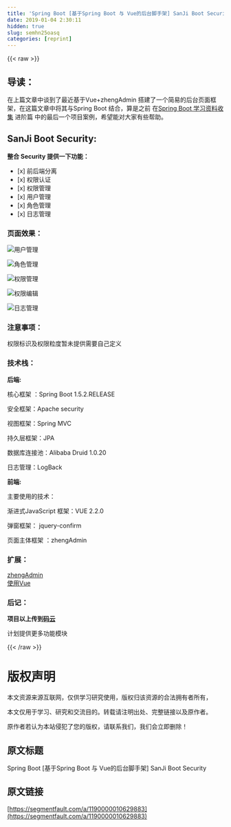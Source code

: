 ```yaml
---
title: 'Spring Boot [基于Spring Boot 与 Vue的后台脚手架] SanJi Boot Security' 
date: 2019-01-04 2:30:11
hidden: true
slug: semhn25oasq
categories: [reprint]
---
```


{{< raw >}}

                    
<h2 id="articleHeader0">导读：</h2>
<p>在上篇文章中谈到了最近基于Vue+zhengAdmin 搭建了一个简易的后台页面框架，在这篇文章中将其与Spring Boot 结合，算是之前 在<a href="https://segmentfault.com/a/1190000008539153">Spring Boot 学习资料收集</a> 进阶篇 中的最后一个项目案例，希望能对大家有些帮助。</p>
<h2 id="articleHeader1">SanJi Boot Security:</h2>
<p><strong>整合 Security 提供一下功能：</strong></p>
<ul>
<li>[x] 前后端分离</li>
<li>[x] 权限认证</li>
<li>[x] 权限管理</li>
<li>[x] 用户管理</li>
<li>[x] 角色管理</li>
<li>[x] 日志管理</li>
</ul>
<h3 id="articleHeader2">页面效果：</h3>
<p><span class="img-wrap"><img data-src="/img/bVSLsN?w=1920&amp;h=1080" src="https://static.alili.tech/img/bVSLsN?w=1920&amp;h=1080" alt="用户管理" title="用户管理" style="cursor: pointer; display: inline;"></span></p>
<p><span class="img-wrap"><img data-src="/img/bVSLsR?w=1920&amp;h=1080" src="https://static.alili.tech/img/bVSLsR?w=1920&amp;h=1080" alt="角色管理" title="角色管理" style="cursor: pointer; display: inline;"></span></p>
<p><span class="img-wrap"><img data-src="/img/bVSLsV?w=1920&amp;h=1080" src="https://static.alili.tech/img/bVSLsV?w=1920&amp;h=1080" alt="权限管理" title="权限管理" style="cursor: pointer; display: inline;"></span></p>
<p><span class="img-wrap"><img data-src="/img/bVSLsX?w=1920&amp;h=1080" src="https://static.alili.tech/img/bVSLsX?w=1920&amp;h=1080" alt="权限编辑" title="权限编辑" style="cursor: pointer; display: inline;"></span></p>
<p><span class="img-wrap"><img data-src="/img/bVSLs1?w=1920&amp;h=1080" src="https://static.alili.tech/img/bVSLs1?w=1920&amp;h=1080" alt="日志管理" title="日志管理" style="cursor: pointer; display: inline;"></span></p>
<h3 id="articleHeader3">注意事项：</h3>
<p>权限标识及权限粒度暂未提供需要自己定义</p>
<h3 id="articleHeader4">技术栈：</h3>
<p><strong>后端:</strong></p>
<p>核心框架 ：Spring Boot 1.5.2.RELEASE</p>
<p>安全框架：Apache security</p>
<p>视图框架：Spring MVC</p>
<p>持久层框架：JPA</p>
<p>数据库连接池：Alibaba Druid 1.0.20</p>
<p>日志管理：LogBack</p>
<p><strong>前端:</strong></p>
<p>主要使用的技术：</p>
<p>渐进式JavaScript 框架：VUE 2.2.0</p>
<p>弹窗框架： jquery-confirm</p>
<p>页面主体框架 ：zhengAdmin</p>
<h3 id="articleHeader5">扩展：</h3>
<p><a href="https://github.com/shuzheng/zhengAdmin/blob/master/README.md" rel="nofollow noreferrer" target="_blank">zhengAdmin</a><br><a href="https://cn.vuejs.org/v2/guide/" rel="nofollow noreferrer" target="_blank">使用Vue</a></p>
<h3 id="articleHeader6">后记：</h3>
<p><strong>项目以上传到<a href="http://git.oschina.net/sunxyz/sanji-boot/tree/master/sanji-boot-security" rel="nofollow noreferrer" target="_blank">码云</a></strong></p>
<p>计划提供更多功能模块</p>

                
{{< /raw >}}

# 版权声明
本文资源来源互联网，仅供学习研究使用，版权归该资源的合法拥有者所有，

本文仅用于学习、研究和交流目的。转载请注明出处、完整链接以及原作者。

原作者若认为本站侵犯了您的版权，请联系我们，我们会立即删除！

## 原文标题
Spring Boot [基于Spring Boot 与 Vue的后台脚手架] SanJi Boot Security

## 原文链接
[https://segmentfault.com/a/1190000010629883](https://segmentfault.com/a/1190000010629883)

